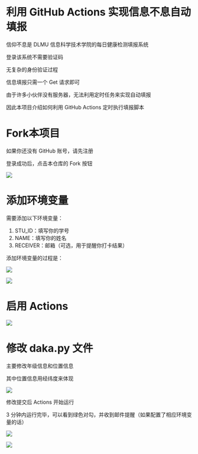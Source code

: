 # 利用 GitHub Actions 实现信息不息自动填报 

信仰不息是 DLMU 信息科学技术学院的每日健康检测填报系统

登录该系统不需要验证码

无复杂的身份验证过程

信息填报只需一个 Get 请求即可

由于许多小伙伴没有服务器，无法利用定时任务来实现自动填报

因此本项目介绍如何利用 GitHub Actions 定时执行填报脚本

# Fork本项目

如果你还没有 GitHub 账号，请先注册

登录成功后，点击本仓库的 Fork 按钮

![](./images/click-fork.png)

# 添加环境变量

需要添加以下环境变量：

1. STU_ID：填写你的学号
2. NAME：填写你的姓名
3. RECEIVER：邮箱（可选，用于提醒你打卡结果）

添加环境变量的过程是：

![](./images/secrets.png)

![](./images/add-secret.png)

# 启用 Actions

![](./images/actions.png)

# 修改 daka.py 文件

主要修改年级信息和位置信息

其中位置信息用经纬度来体现

![](./images/info.png)

修改提交后 Actions 开始运行

3 分钟内运行完毕，可以看到绿色对勾，并收到邮件提醒（如果配置了相应环境变量的话）

![](./images/success.png)



![](./images/notice.png)



